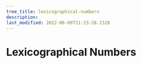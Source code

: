 ```yaml
---
tree_title: lexicographical-numbers
description: 
last_modified: 2022-06-09T21:23:28.2328
---
```


# Lexicographical Numbers
